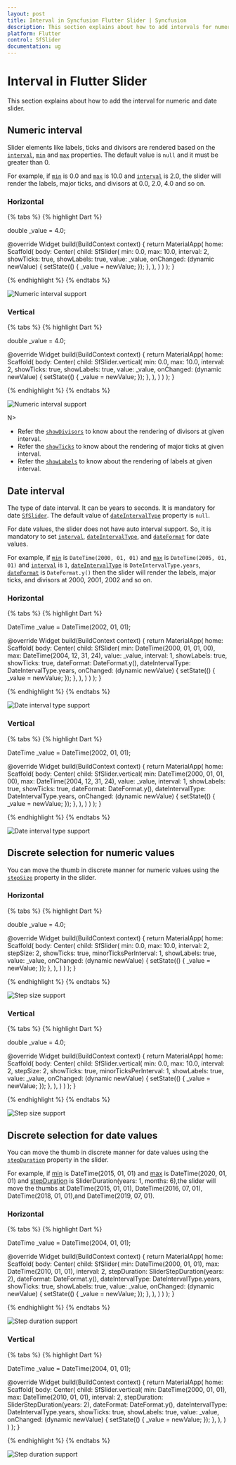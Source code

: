 ```yaml
---
layout: post
title: Interval in Syncfusion Flutter Slider | Syncfusion
description: This section explains about how to add intervals for numeric and date slider in Flutter application.
platform: Flutter
control: SfSlider
documentation: ug
---
```


# Interval in Flutter Slider
This section explains about how to add the interval for numeric and date slider.

## Numeric interval

Slider elements like labels, ticks and divisors are rendered based on the [`interval`](https://pub.dev/documentation/syncfusion_flutter_sliders/latest/sliders/SfSlider/interval.html), [`min`](https://pub.dev/documentation/syncfusion_flutter_sliders/latest/sliders/SfSlider/min.html) and [`max`](https://pub.dev/documentation/syncfusion_flutter_sliders/latest/sliders/SfSlider/max.html) properties. The default value is `null` and it must be greater than 0.

For example, if [`min`](https://pub.dev/documentation/syncfusion_flutter_sliders/latest/sliders/SfSlider/min.html) is 0.0 and [`max`](https://pub.dev/documentation/syncfusion_flutter_sliders/latest/sliders/SfSlider/max.html) is 10.0 and [`interval`](https://pub.dev/documentation/syncfusion_flutter_sliders/latest/sliders/SfSlider/interval.html) is 2.0, the slider will render the labels, major ticks, and divisors at 0.0, 2.0, 4.0 and so on.

### Horizontal

{% tabs %}
{% highlight Dart %}

double _value = 4.0;

@override
Widget build(BuildContext context) {
  return MaterialApp(
      home: Scaffold(
          body: Center(
            child: SfSlider(
              min: 0.0,
              max: 10.0,
              interval: 2,
              showTicks: true,
              showLabels: true,
              value: _value,
              onChanged: (dynamic newValue) {
                setState(() {
                  _value = newValue;
                });
              },
            ),
          )
      )
  );
}

{% endhighlight %}
{% endtabs %}

![Numeric interval support](images/interval/numeric-interval.png)

### Vertical

{% tabs %}
{% highlight Dart %}

double _value = 4.0;

@override
Widget build(BuildContext context) {
  return MaterialApp(
      home: Scaffold(
          body: Center(
            child: SfSlider.vertical(
              min: 0.0,
              max: 10.0,
              interval: 2,
              showTicks: true,
              showLabels: true,
              value: _value,
              onChanged: (dynamic newValue) {
                setState(() {
                  _value = newValue;
                });
              },
            ),
          )
      )
  );
}

{% endhighlight %}
{% endtabs %}

![Numeric interval support](images/interval/vertical-numeric-interval.png)

N>
* Refer the [`showDivisors`](https://pub.dev/documentation/syncfusion_flutter_sliders/latest/sliders/SfSlider/showDivisors.html) to know about the rendering of divisors at given interval.
* Refer the [`showTicks`](https://pub.dev/documentation/syncfusion_flutter_sliders/latest/sliders/SfSlider/showTicks.html) to know about the rendering of major ticks at given interval.
* Refer the [`showLabels`](https://pub.dev/documentation/syncfusion_flutter_sliders/latest/sliders/SfSlider/showLabels.html) to know about the rendering of labels at given interval.

## Date interval

The type of date interval. It can be years to seconds. It is mandatory for date [`SfSlider`](https://pub.dev/documentation/syncfusion_flutter_sliders/latest/sliders/SfSlider-class.html). The default value of [`dateIntervalType`](https://pub.dev/documentation/syncfusion_flutter_sliders/latest/sliders/SfSlider/dateIntervalType.html) property is `null`.

For date values, the slider does not have auto interval support. So, it is mandatory to set [`interval`](https://pub.dev/documentation/syncfusion_flutter_sliders/latest/sliders/SfSlider/interval.html), [`dateIntervalType`](https://pub.dev/documentation/syncfusion_flutter_sliders/latest/sliders/SfSlider/dateIntervalType.html), and [`dateFormat`](https://pub.dev/documentation/syncfusion_flutter_sliders/latest/sliders/SfSlider/dateFormat.html) for date values.

For example, if [`min`](https://pub.dev/documentation/syncfusion_flutter_sliders/latest/sliders/SfSlider/min.html) is `DateTime(2000, 01, 01)` and [`max`](https://pub.dev/documentation/syncfusion_flutter_sliders/latest/sliders/SfSlider/max.html) is `DateTime(2005, 01, 01)` and [`interval`](https://pub.dev/documentation/syncfusion_flutter_sliders/latest/sliders/SfSlider/interval.html) is `1`, [`dateIntervalType`](https://pub.dev/documentation/syncfusion_flutter_sliders/latest/sliders/SfSlider/dateIntervalType.html) is `DateIntervalType.years`, [`dateFormat`](https://pub.dev/documentation/syncfusion_flutter_sliders/latest/sliders/SfSlider/dateFormat.html) is `DateFormat.y()` then the slider will render the labels, major ticks, and divisors at 2000, 2001, 2002 and so on.

### Horizontal

{% tabs %}
{% highlight Dart %}

DateTime _value = DateTime(2002, 01, 01);

@override
Widget build(BuildContext context) {
  return MaterialApp(
      home: Scaffold(
          body: Center(
            child:  SfSlider(
              min: DateTime(2000, 01, 01, 00),
              max: DateTime(2004, 12, 31, 24),
              value: _value,
              interval: 1,
              showLabels: true,
              showTicks: true,
              dateFormat: DateFormat.y(),
              dateIntervalType: DateIntervalType.years,
              onChanged: (dynamic newValue) {
                setState(() {
                  _value = newValue;
                });
              },
            ),
          )
      )
  );
}

{% endhighlight %}
{% endtabs %}

![Date interval type support](images/interval/date-interval-type.png)

### Vertical

{% tabs %}
{% highlight Dart %}

DateTime _value = DateTime(2002, 01, 01);

@override
Widget build(BuildContext context) {
  return MaterialApp(
      home: Scaffold(
          body: Center(
            child:  SfSlider.vertical(
              min: DateTime(2000, 01, 01, 00),
              max: DateTime(2004, 12, 31, 24),
              value: _value,
              interval: 1,
              showLabels: true,
              showTicks: true,
              dateFormat: DateFormat.y(),
              dateIntervalType: DateIntervalType.years,
              onChanged: (dynamic newValue) {
                setState(() {
                  _value = newValue;
                });
              },
            ),
          )
      )
  );
}

{% endhighlight %}
{% endtabs %}

![Date interval type support](images/interval/vertical-date-interval-type.png)

## Discrete selection for numeric values

You can move the thumb in discrete manner for numeric values using the [`stepSize`](https://pub.dev/documentation/syncfusion_flutter_sliders/latest/sliders/SfSlider/stepSize.html) property in the slider.

### Horizontal

{% tabs %}
{% highlight Dart %}

double _value = 4.0;

@override
Widget build(BuildContext context) {
  return MaterialApp(
      home: Scaffold(
          body: Center(
            child: SfSlider(
              min: 0.0,
              max: 10.0,
              interval: 2,
              stepSize: 2,
              showTicks: true,
              minorTicksPerInterval: 1,
              showLabels: true,
              value: _value,
              onChanged: (dynamic newValue) {
                setState(() {
                  _value = newValue;
                });
              },
            ),
          )
      )
  );
}

{% endhighlight %}
{% endtabs %}

![Step size support](images/interval/step-size-support.gif)

### Vertical

{% tabs %}
{% highlight Dart %}

double _value = 4.0;

@override
Widget build(BuildContext context) {
  return MaterialApp(
      home: Scaffold(
          body: Center(
            child: SfSlider.vertical(
              min: 0.0,
              max: 10.0,
              interval: 2,
              stepSize: 2,
              showTicks: true,
              minorTicksPerInterval: 1,
              showLabels: true,
              value: _value,
              onChanged: (dynamic newValue) {
                setState(() {
                  _value = newValue;
                });
              },
            ),
          )
      )
  );
}

{% endhighlight %}
{% endtabs %}

![Step size support](images/interval/vertical-step-size-support.gif)

## Discrete selection for date values

You can move the thumb in discrete manner for date values using the [`stepDuration`](https://pub.dev/documentation/syncfusion_flutter_sliders/latest/sliders/SfSlider/stepDuration.html) property in the slider.

For example, if [min](https://pub.dev/documentation/syncfusion_flutter_sliders/latest/sliders/SfSlider/min.html) is DateTime(2015, 01, 01) and [max](https://pub.dev/documentation/syncfusion_flutter_sliders/latest/sliders/SfSlider/max.html) is DateTime(2020, 01, 01) and [stepDuration](https://pub.dev/documentation/syncfusion_flutter_sliders/latest/sliders/SfSlider/stepDuration.html) is SliderDuration(years: 1, months: 6),the slider will move the thumbs at DateTime(2015, 01, 01), DateTime(2016, 07, 01), DateTime(2018, 01, 01),and DateTime(2019, 07, 01).

### Horizontal

{% tabs %}
{% highlight Dart %}

DateTime _value = DateTime(2004, 01, 01);

@override
Widget build(BuildContext context) {
  return MaterialApp(
      home: Scaffold(
          body: Center(
            child: SfSlider(
              min: DateTime(2000, 01, 01),
              max: DateTime(2010, 01, 01),
              interval: 2,
              stepDuration: SliderStepDuration(years: 2),
              dateFormat: DateFormat.y(),
              dateIntervalType: DateIntervalType.years,
              showTicks: true,
              showLabels: true,
              value: _value,
              onChanged: (dynamic newValue) {
                setState(() {
                  _value = newValue;
                });
              },
            ),
          )
      )
  );
}

{% endhighlight %}
{% endtabs %}

![Step duration support](images/interval/step-duration-support.gif)

### Vertical

{% tabs %}
{% highlight Dart %}

DateTime _value = DateTime(2004, 01, 01);

@override
Widget build(BuildContext context) {
  return MaterialApp(
      home: Scaffold(
          body: Center(
            child: SfSlider.vertical(
              min: DateTime(2000, 01, 01),
              max: DateTime(2010, 01, 01),
              interval: 2,
              stepDuration: SliderStepDuration(years: 2),
              dateFormat: DateFormat.y(),
              dateIntervalType: DateIntervalType.years,
              showTicks: true,
              showLabels: true,
              value: _value,
              onChanged: (dynamic newValue) {
                setState(() {
                  _value = newValue;
                });
              },
            ),
          )
      )
  );
}

{% endhighlight %}
{% endtabs %}

![Step duration support](images/interval/vertical-step-duration-support.gif)
